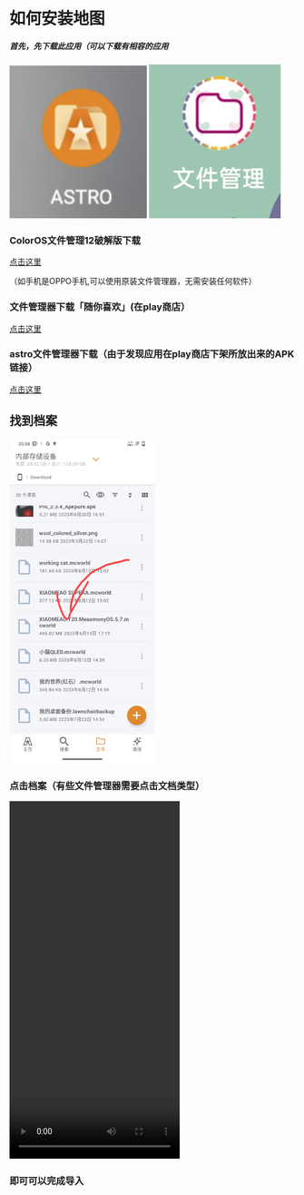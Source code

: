 # 如何安装地图
##### 首先，先下载此应用（可以下载有相容的应用
<p><img src="photo/astro.jpg" width="48%" />
<img src="photo/my-files.jpg" width="46%" /></p>

### ColorOS文件管理12破解版下载
[点击这里](https://www.pling.com/p/1686243)

（如手机是OPPO手机,可以使用原装文件管理器，无需安装任何软件）

### 文件管理器下载「随你喜欢」(在play商店）

[点击这里](https://play.google.com/store/search?q=file+manager&c=apps)

### astro文件管理器下载（由于发现应用在play商店下架所放出来的APK链接）

[点击这里](https://secure.downloadfp.com/android/US/com.metago.astro/2022071912/astro-file-manager.apk?st=UPo2xQuaed_JW6SQeMkJkw&e=1694965990)


## 找到档案

<p><img src="photo/Screenshot_20230917_205929.jpg" width="51%" /></p>

### 点击档案（有些文件管理器需要点击文档类型）


<video width="300" height="630" src="https://github.com/Laomao1104/map/assets/124508738/d712cf12-c21c-45ff-ba95-2c1bf508e702"></video>



### 即可可以完成导入
